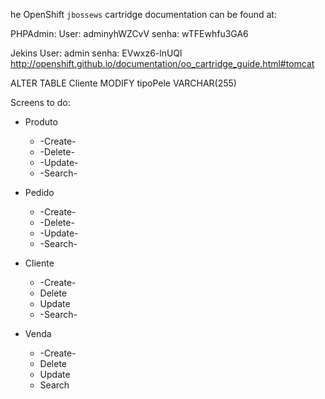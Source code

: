 he OpenShift `jbossews` cartridge documentation can be found at:

PHPAdmin:
User:  adminyhWZCvV
senha: wTFEwhfu3GA6

Jekins 
User: admin
senha: EVwxz6-lnUQl
http://openshift.github.io/documentation/oo_cartridge_guide.html#tomcat

ALTER TABLE Cliente MODIFY tipoPele VARCHAR(255)

Screens to do:

- Produto
  * -Create-
  * -Delete-
  * -Update-
  * -Search-

- Pedido
  * -Create-
  * -Delete-
  * -Update-
  * -Search-

- Cliente
  * -Create-
  * Delete
  * Update
  * -Search-

- Venda
  * -Create-
  * Delete
  * Update
  * Search